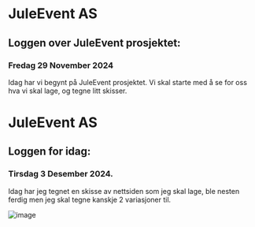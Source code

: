 # JuleEvent AS

## Loggen over JuleEvent prosjektet: 

### Fredag 29 November 2024 

Idag har vi begynt på JuleEvent prosjektet. Vi skal starte med å se for oss hva vi skal lage, og tegne litt skisser. 


# JuleEvent AS

## Loggen for idag:

### Tirsdag 3 Desember 2024. 

Idag har jeg tegnet en skisse av nettsiden som jeg skal lage, ble nesten ferdig men jeg skal tegne kanskje 2 variasjoner til. 

![image](2Q.png)